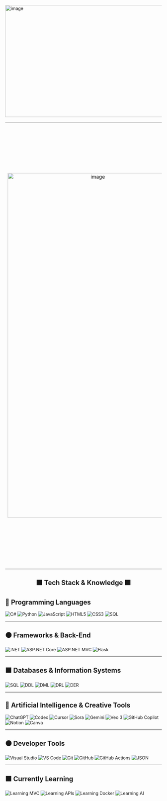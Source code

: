 <img width="1080" height="360" alt="image" src="https://github.com/user-attachments/assets/37cdd222-23b0-40d6-9477-d55ab678392d" />    
 
<table align="center">       
  <tr>      
    <!-- Imagen izquierda -->
    <td align="center" valign="middle" style="padding-right: 20px;"> 
       <img width="564" height="1109" alt="image" src="https://github.com/user-attachments/assets/be6fdea2-ecdd-483e-b686-c64fdd872c07" />
    </td>   
    <!-- Stats en el centro -->
    <td align="center" valign="middle">
      <div style="
        background:#1b1b1b;
        border:1px solid #2a2a2a;
        border-radius:14px;
        padding:24px;
        width:720px;
        box-shadow: 0 0 12px rgba(0,0,0,0.7);
      ">
     <!-- Stats en el centro --> <td align="center" valign="middle"> <div style=" background:#1b1b1b; /* gris oscuro sólido */ border:1px solid #2a2a2a; border-radius:14px; padding:24px; width:720px; /* más ancho */ box-shadow: 0 0 12px rgba(0,0,0,0.7); "> <!-- GitHub Readme Stats --> <img src="https://github-readme-stats.vercel.app/api?username=sebacalvino&show_icons=true&hide_border=true&bg_color=1b1b1b&title_color=dddddd&text_color=bfbfbf&icon_color=aaaaaa&v=6" width="680" alt="GitHub Stats" style="display:block;margin:0 auto;" /> <!-- Streak Stats --> <img src="https://streak-stats.demolab.com?user=sebacalvino&hide_border=true&background=1b1b1b&ring=aaaaaa&fire=aaaaaa&currStreakNum=dddddd&sideNums=bfbfbf&currStreakLabel=bfbfbf&sideLabels=bfbfbf&dates=8c8c8c&stroke=333333&v=6" width="680" alt="GitHub Streak" style="display:block;margin:20px auto 0;" /> </div> </td>
      </div>
    </td>
    <!-- Imagen derecha -->
    <td align="center" valign="middle" style="padding-left: 20px;">
      <img width="564" height="1109" alt="image" src="https://github.com/user-attachments/assets/be6fdea2-ecdd-483e-b686-c64fdd872c07" />
    </td>
  </tr> 
</table>


<h2 align="center">⬛ Tech Stack & Knowledge ⬛</h2>

## 🖤 Programming Languages
![C#](https://img.shields.io/badge/C%23-1a1a1a?style=for-the-badge&logo=c-sharp&logoColor=E5E5E5)
![Python](https://img.shields.io/badge/Python-1a1a1a?style=for-the-badge&logo=python&logoColor=E5E5E5)
![JavaScript](https://img.shields.io/badge/JavaScript-1a1a1a?style=for-the-badge&logo=javascript&logoColor=C9C9C9)
![HTML5](https://img.shields.io/badge/HTML5-1a1a1a?style=for-the-badge&logo=html5&logoColor=E5E5E5)
![CSS3](https://img.shields.io/badge/CSS3-1a1a1a?style=for-the-badge&logo=css3&logoColor=E5E5E5)
![SQL](https://img.shields.io/badge/SQL-1a1a1a?style=for-the-badge&logo=postgresql&logoColor=E5E5E5)

---

## ⚫ Frameworks & Back-End
![.NET](https://img.shields.io/badge/.NET-1a1a1a?style=for-the-badge&logo=dotnet&logoColor=C9C9C9)
![ASP.NET Core](https://img.shields.io/badge/ASP.NET_Core-1a1a1a?style=for-the-badge&logo=dotnet&logoColor=E5E5E5)
![ASP.NET MVC](https://img.shields.io/badge/ASP.NET_MVC-1a1a1a?style=for-the-badge&logo=dotnet&logoColor=C9C9C9)
![Flask](https://img.shields.io/badge/Flask-1a1a1a?style=for-the-badge&logo=flask&logoColor=E5E5E5)

---

## ⬛ Databases & Information Systems
![SQL](https://img.shields.io/badge/SQL-1a1a1a?style=for-the-badge&logo=postgresql&logoColor=E5E5E5)
![DDL](https://img.shields.io/badge/DDL-1a1a1a?style=for-the-badge&logoColor=C9C9C9)
![DML](https://img.shields.io/badge/DML-1a1a1a?style=for-the-badge&logoColor=E5E5E5)
![DRL](https://img.shields.io/badge/DRL-1a1a1a?style=for-the-badge&logoColor=C9C9C9)
![DER](https://img.shields.io/badge/Entity_Relationship_Diagram-1a1a1a?style=for-the-badge&logoColor=E5E5E5)

---

## 🖤 Artificial Intelligence & Creative Tools
![ChatGPT](https://img.shields.io/badge/ChatGPT-1a1a1a?style=for-the-badge&logo=openai&logoColor=E5E5E5)
![Codex](https://img.shields.io/badge/Codex-1a1a1a?style=for-the-badge&logo=openai&logoColor=C9C9C9)
![Cursor](https://img.shields.io/badge/Cursor_AI-1a1a1a?style=for-the-badge&logo=visualstudiocode&logoColor=E5E5E5)
![Sora](https://img.shields.io/badge/Sora-1a1a1a?style=for-the-badge&logo=adobe&logoColor=C9C9C9)
![Gemini](https://img.shields.io/badge/Gemini-1a1a1a?style=for-the-badge&logo=google&logoColor=E5E5E5)
![Veo 3](https://img.shields.io/badge/Veo_3-1a1a1a?style=for-the-badge&logo=youtube&logoColor=C9C9C9)
![GitHub Copilot](https://img.shields.io/badge/GitHub_Copilot-1a1a1a?style=for-the-badge&logo=github&logoColor=E5E5E5)
![Notion](https://img.shields.io/badge/Notion-1a1a1a?style=for-the-badge&logo=notion&logoColor=C9C9C9)
![Canva](https://img.shields.io/badge/Canva-1a1a1a?style=for-the-badge&logo=canva&logoColor=E5E5E5)

---

## ⚫ Developer Tools
![Visual Studio](https://img.shields.io/badge/Visual_Studio-1a1a1a?style=for-the-badge&logo=visual-studio&logoColor=E5E5E5)
![VS Code](https://img.shields.io/badge/VS_Code-1a1a1a?style=for-the-badge&logo=visual-studio-code&logoColor=C9C9C9)
![Git](https://img.shields.io/badge/Git-1a1a1a?style=for-the-badge&logo=git&logoColor=E5E5E5)
![GitHub](https://img.shields.io/badge/GitHub-1a1a1a?style=for-the-badge&logo=github&logoColor=C9C9C9)
![GitHub Actions](https://img.shields.io/badge/GitHub_Actions-1a1a1a?style=for-the-badge&logo=githubactions&logoColor=E5E5E5)
![JSON](https://img.shields.io/badge/JSON-1a1a1a?style=for-the-badge&logo=json&logoColor=E5E5E5)

---

## ⬛ Currently Learning
![Learning MVC](https://img.shields.io/badge/Learning_MVC-1a1a1a?style=for-the-badge&logo=dotnet&logoColor=C9C9C9)
![Learning APIs](https://img.shields.io/badge/Learning_REST_APIs-1a1a1a?style=for-the-badge&logo=postman&logoColor=E5E5E5)
![Learning Docker](https://img.shields.io/badge/Learning_Docker-1a1a1a?style=for-the-badge&logo=docker&logoColor=C9C9C9)
![Learning AI](https://img.shields.io/badge/Learning_AI_Automation-1a1a1a?style=for-the-badge&logo=openai&logoColor=E5E5E5)

</div>
